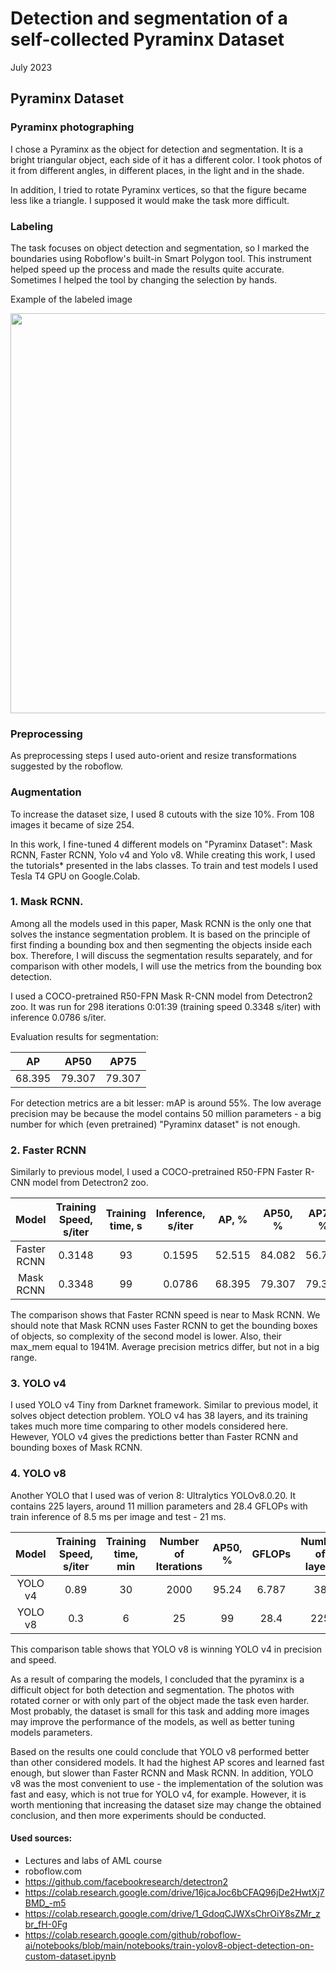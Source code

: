 # Detection and segmentation of a self-collected Pyraminx Dataset
July 2023

## Pyraminx Dataset

### Pyraminx photographing
I chose a Pyraminx as the object for detection and segmentation. It is a bright triangular object, each side of it has a different color. I took photos of it from different angles, in different places, in the light and in the shade.

In addition, I tried to rotate Pyraminx vertices, so that the figure became less like a triangle. I supposed it would make the task more difficult.

### Labeling

The task focuses on object detection and segmentation, so I marked the boundaries using Roboflow's built-in Smart Polygon tool. This instrument helped speed up the process and made the results quite accurate. Sometimes I helped the tool by changing the selection by hands.

Example of the labeled image
<div align="center">
  <img
    width="640"
    src="http://drive.google.com/uc?export=view&id=1LEIDgeFjzcjFJwBESynUERoJe_ALfi7Y"
  >
</div>


### Preprocessing
As preprocessing steps I used auto-orient and resize transformations suggested by the roboflow.

### Augmentation

To increase the dataset size, I used 8 cutouts with the size 10%. From 108 images it became of size 254.


In this work, I fine-tuned 4 different models on "Pyraminx Dataset": Mask RCNN, Faster RCNN, Yolo v4 and Yolo v8. While creating this work, I used the tutorials* presented in the labs classes. To train and test models I used Tesla T4 GPU on Google.Colab.  

### 1. Mask RCNN.
Among all the models used in this paper, Mask RCNN is the only one that solves the instance segmentation problem. It is based on the principle of first finding a bounding box and then segmenting the objects inside each box. Therefore, I will discuss the segmentation results separately, and for comparison with other models, I will use the metrics from the bounding box detection.

I used a COCO-pretrained R50-FPN Mask R-CNN model from Detectron2 zoo.
It was run for 298 iterations 0:01:39 (training speed 0.3348 s/iter) with inference 0.0786 s/iter.

Evaluation results for segmentation:

|   AP   |  AP50  |  AP75  |
|:------:|:------:|:------:|
| 68.395 | 79.307 | 79.307 |

For detection metrics are a bit lesser: mAP is around 55%. The low average precision may be because the model contains 50 million parameters - a big number for which (even pretrained) "Pyraminx dataset" is not enough.

### 2. Faster RCNN

Similarly to previous model, I used a COCO-pretrained R50-FPN Faster R-CNN model from Detectron2 zoo.

|Model | Training Speed, s/iter | Training time, s |Inference, s/iter|   AP, %   |  AP50, %  |  AP75, %  |
|:------:|:------:|:------:|:------:|:------:|:------:|:------:|
|Faster RCNN| 0.3148|93| 0.1595 | 52.515 | 84.082 | 56.723 |
|Mask RCNN| 0.3348|99|0.0786 | 68.395 | 79.307 | 79.307 |

The comparison shows that Faster RCNN speed is near to Mask RCNN. We should note that Mask RCNN uses Faster RCNN to get the bounding boxes of objects, so complexity of the second model is lower. Also, their max_mem equal to 1941M. Average precision metrics differ, but not in a big range.

### 3. YOLO v4

I used YOLO v4 Tiny from Darknet framework. Similar to previous model, it solves object detection problem. YOLO v4 has 38 layers, and its training takes much more time comparing to other models considered here. Hewever, YOLO v4 gives the predictions better than Faster RCNN and bounding boxes of Mask RCNN.

### 4. YOLO v8

Another YOLO that I used was of verion 8: Ultralytics YOLOv8.0.20. It contains 225 layers, around 11 million parameters and 28.4 GFLOPs with train inference of 8.5 ms per image and test - 21 ms.

|Model | Training Speed, s/iter | Training time, min | Number of Iterations |   AP50, %   | GFLOPs | Number of layers |
|:------:|:------:|:------:|:------:|:------:|:------:|:------:|
|YOLO v4| 0.89 | 30 | 2000 | 95.24 | 6.787 | 38 |
|YOLO v8| 0.3 | 6 | 25 | 99 |28.4| 225 |

This comparison table shows that YOLO v8 is winning YOLO v4 in precision and speed.

As a result of comparing the models, I concluded that the pyraminx is a difficult object for both detection and segmentation. The photos with rotated corner or with only part of the object made the task even harder. Most probably, the dataset is small for this task and adding more images may improve the performance of the models, as well as better tuning models parameters.

Based on the results one could conclude that YOLO v8 performed better than other considered models. It had the highest AP scores and learned fast enough, but slower than Faster RCNN and Mask RCNN. In addition, YOLO v8 was the most convenient to use - the implementation of the solution was fast and easy, which is not true for YOLO v4, for example. However, it is worth mentioning that increasing the dataset size may change the obtained conclusion, and then more experiments should be conducted.


#### Used sources:
* Lectures and labs of AML course
* roboflow.com
* https://github.com/facebookresearch/detectron2
* https://colab.research.google.com/drive/16jcaJoc6bCFAQ96jDe2HwtXj7BMD_-m5
* https://colab.research.google.com/drive/1_GdoqCJWXsChrOiY8sZMr_zbr_fH-0Fg
* https://colab.research.google.com/github/roboflow-ai/notebooks/blob/main/notebooks/train-yolov8-object-detection-on-custom-dataset.ipynb

